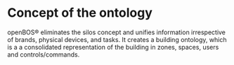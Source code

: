 
# Concept of the ontology

openBOS&reg; eliminates the silos concept and unifies information irrespective of brands, physical devices, and tasks. 
It creates a building ontology, which is a  a consolidated representation of the building in zones, spaces, users and controls/commands. 


